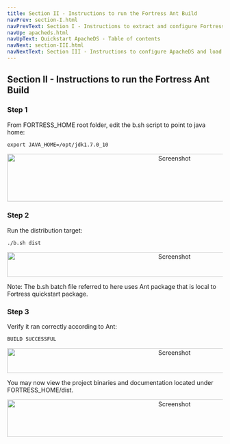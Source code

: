 ```yaml
---
title: Section II - Instructions to run the Fortress Ant Build
navPrev: section-I.html
navPrevText: Section I - Instructions to extract and configure Fortress Builder Package
navUp: apacheds.html
navUpText: Quickstart ApacheDS - Table of contents
navNext: section-III.html
navNextText: Section III - Instructions to configure ApacheDS and load with seed data
---
```


## Section II - Instructions to run the Fortress Ant Build

### Step 1

From FORTRESS_HOME root folder, edit the b.sh script to point to java home:

    export JAVA_HOME=/opt/jdk1.7.0_10 

<CENTER>
  <IMG src="../../images/Screenshot3-edit-javahome.png" alt="Screenshot" width="766" height="111"/>
</CENTER>

### Step 2

Run the distribution target:

    ./b.sh dist 

<CENTER>
  <IMG src="../../images/Screenshot4-ant-dist.png" alt="Screenshot" width="766" height="58"/>
</CENTER>

Note: The b.sh batch file referred to here uses Ant package that is local to Fortress quickstart package.

### Step 3

Verify it ran correctly according to Ant:

    BUILD SUCCESSFUL 

<CENTER>
  <IMG src="../../images/Screenshot4-ant-success-dist.png" alt="Screenshot" width="766" height="58"/>
</CENTER>

You may now view the project binaries and documentation located under FORTRESS_HOME/dist. 

<CENTER>
  <IMG src="../../images/Screenshot5-dist-listing.png" alt="Screenshot" width="766" height="87"/>
</CENTER>

